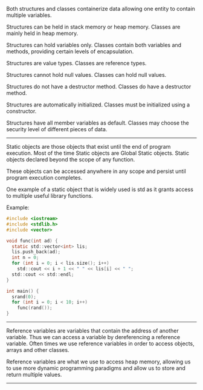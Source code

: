 
Both structures and classes containerize data allowing one entity to contain multiple variables.

Structures can be held in stack memory or heap memory.
Classes are mainly held in heap memory.

Structures can hold variables only.
Classes contain both variables and methods, providing certain levels of encapsulation.

Structures are value types.
Classes are reference types.

Structures cannot hold null values.
Classes can hold null values.

Structures do not have a destructor method.
Classes do have a destructor method.

Structures are automatically initialized.
Classes must be initialized using a constructor.

Structures have all member variables as default.
Classes may choose the security level of different pieces of data.

---

Static objects are those objects that exist until the end of program execution.
Most of the time Static objects are Global Static objects. Static objects declared beyond the scope of any function.

These objects can be accessed anywhere in any scope and persist until program execution completes.

One example of a static object that is widely used is std as it grants access to multiple useful library functions.

Example:

```c
#include <iostream>
#include <stdlib.h>
#include <vector>

void func(int ad) {
  static std::vector<int> lis;
  lis.push_back(ad);
  int n = 0;
  for (int i = 0; i < lis.size(); i++)
    std::cout << i + 1 << " " << lis[i] << " ";
  std::cout << std::endl;
}

int main() {
  srand(0);
  for (int i = 0; i < 10; i++)
    func(rand());
}
```

---

Reference variables are variables that contain the address of another variable.
Thus we can access a variable by dereferencing a reference variable.
Often times we use reference variables in order to access objects, arrays and other classes.

Reference variables are what we use to access heap memory, allowing us to use more dynamic programming paradigms and allow us to store and return multiple values.

---
